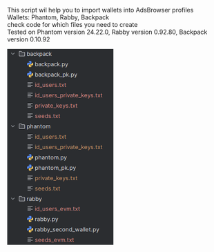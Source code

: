 This script wil help you to import wallets into AdsBrowser profiles  
Wallets: Phantom, Rabby, Backpack  
check code for which files you need to create  
Tested on Phantom version 24.22.0, Rabby version 0.92.80, Backpack version 0.10.92

![img.png](img.png)  
